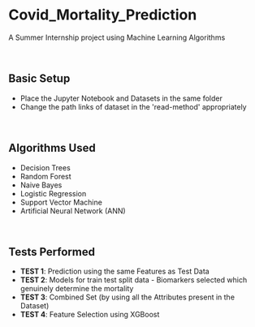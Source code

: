 # Covid_Mortality_Prediction
A Summer Internship project using Machine Learning Algorithms 

<br>

## Basic Setup
- Place the Jupyter Notebook and Datasets in the same folder
- Change the path links of dataset in the 'read-method' appropriately

<br>

## Algorithms Used
- Decision Trees
- Random Forest
- Naive Bayes
- Logistic Regression
- Support Vector Machine
- Artificial Neural Network (ANN)

<br>

## Tests Performed
- **TEST 1**: Prediction using the same Features as Test Data
- **TEST 2**: Models for train test split data - Biomarkers selected which genuinely determine the mortality
- **TEST 3**: Combined Set (by using all the Attributes present in the Dataset)
- **TEST 4**: Feature Selection using XGBoost
